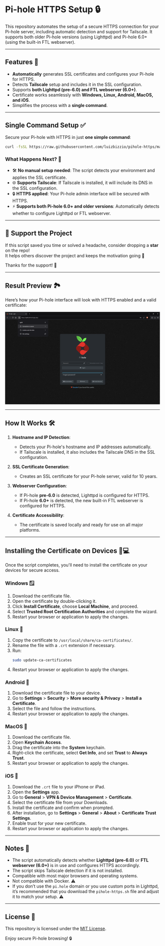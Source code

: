 # Pi-hole HTTPS Setup 🔒

This repository automates the setup of a secure HTTPS connection for your Pi-hole server, including automatic detection and support for Tailscale. It supports both older Pi-hole versions (using Lighttpd) and Pi-hole 6.0+ (using the built-in FTL webserver).

---

## Features 🌟
- **Automatically** generates SSL certificates and configures your Pi-hole for HTTPS.
- Detects **Tailscale** setup and includes it in the SSL configuration.
- Supports **both Lighttpd (pre-6.0) and FTL webserver (6.0+)**.
- Certificate works seamlessly with **Windows, Linux, Android, MacOS, and iOS**.
- Simplifies the process with a **single command**.

---

## Single Command Setup ✅

Secure your Pi-hole with HTTPS in just **one simple command**:

```bash
curl -fsSL https://raw.githubusercontent.com/luizbizzio/pihole-https/main/pihole-https.sh | sudo bash
```

### What Happens Next? 🚀
- 🛠 **No manual setup needed**: The script detects your environment and applies the SSL certificate.
- 🌐 **Supports Tailscale**: If Tailscale is installed, it will include its DNS in the SSL configuration.
- 🔒 **HTTPS applied**: Your Pi-hole admin interface will be secured with HTTPS.
- ⚡ **Supports both Pi-hole 6.0+ and older versions**: Automatically detects whether to configure Lighttpd or FTL webserver.

---

## 🌟 Support the Project

If this script saved you time or solved a headache, consider dropping a **star** on the repo!  
It helps others discover the project and keeps the motivation going 🚀

Thanks for the support! 🙌

---

## Result Preview 🏞️

Here’s how your Pi-hole interface will look with HTTPS enabled and a valid certificate:

![Pi-hole HTTPS Enabled](./pi-hole-screenshot.png)

---

## How It Works 🛠️

1. **Hostname and IP Detection**:
   - Detects your Pi-hole's hostname and IP addresses automatically.
   - If Tailscale is installed, it also includes the Tailscale DNS in the SSL configuration.

2. **SSL Certificate Generation**:
   - Creates an SSL certificate for your Pi-hole server, valid for 10 years.

3. **Webserver Configuration**:
   - If Pi-hole **pre-6.0** is detected, Lighttpd is configured for HTTPS.
   - If Pi-hole **6.0+** is detected, the new built-in FTL webserver is configured for HTTPS.

4. **Certificate Accessibility**:
   - The certificate is saved locally and ready for use on all major platforms.

---

## Installing the Certificate on Devices 📱💻

Once the script completes, you'll need to install the certificate on your devices for secure access.

### Windows 🪟
1. Download the certificate file.
2. Open the certificate by double-clicking it.
3. Click **Install Certificate**, choose **Local Machine**, and proceed.
4. Select **Trusted Root Certification Authorities** and complete the wizard.
5. Restart your browser or application to apply the changes.

### Linux 🐧
1. Copy the certificate to `/usr/local/share/ca-certificates/`.
2. Rename the file with a `.crt` extension if necessary.
3. Run:
   ```bash
   sudo update-ca-certificates
   ```
4. Restart your browser or application to apply the changes.

### Android 📱
1. Download the certificate file to your device.
2. Go to **Settings** > **Security** > **More security & Privacy** > **Install a Certificate**.
3. Select the file and follow the instructions.
4. Restart your browser or application to apply the changes.

### MacOS 🍏
1. Download the certificate file.
2. Open **Keychain Access**.
3. Drag the certificate into the **System** keychain.
4. Right-click the certificate, select **Get Info**, and set **Trust** to **Always Trust**.
5. Restart your browser or application to apply the changes.

### iOS 📱
1. Download the `.crt` file to your iPhone or iPad.
2. Open the **Settings** app.
3. Go to **General** > **VPN & Device Management** > **Certificate**.
4. Select the certificate file from your Downloads.
5. Install the certificate and confirm when prompted.
6. After installation, go to **Settings** > **General** > **About** > **Certificate Trust Settings**.
7. Enable trust for your new certificate.
8. Restart your browser or application to apply the changes.

---

## Notes 📝
- The script automatically detects whether **Lighttpd (pre-6.0)** or **FTL webserver (6.0+)** is in use and configures HTTPS accordingly.
- The script skips Tailscale detection if it is not installed.
- Compatible with most major browsers and operating systems.
- Not compatible with Docker. ⚠️
- If you don’t use the `pi.hole` domain or you use custom ports in Lighttpd, it’s recommended that you download the `pihole-https.sh` file and adjust it to match your setup. ⚠️

---

## License 📝
This repository is licensed under the [MIT License](./LICENSE).

Enjoy secure Pi-hole browsing! 🔒
